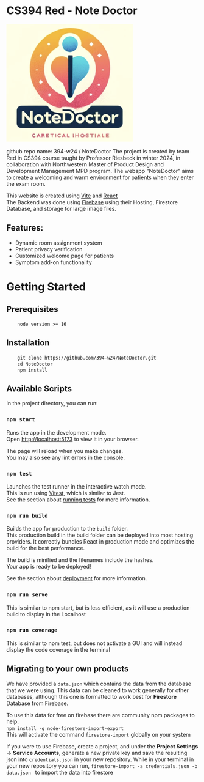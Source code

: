 # CS394 Red - Note Doctor

![PROJECT_LOGO](note_doctor_logo.png)

github repo name: 394-w24 / NoteDoctor
The project is created by team Red in CS394 course taught by Professor Riesbeck in winter 2024, in collaboration with Northwestern Master of Product Design and Development Management MPD program. The webapp "NoteDoctor" aims to create a welcoming and warm environment for patients when they enter the exam room.

This website is created using [Vite](https://vitejs.dev/) and [React](https://react.dev/)\
The Backend was done using [Firebase](https://firebase.google.com/) using their Hosting, Firestore Database, and storage for large image files.

## Features:

- Dynamic room assignment system
- Patient privacy verification
- Customized welcome page for patients
- Symptom add-on functionality

# Getting Started

## Prerequisites

```
    node version >= 16
```

## Installation

```shell
    git clone https://github.com/394-w24/NoteDoctor.git
    cd NoteDoctor
    npm install
```

## Available Scripts

In the project directory, you can run:

### `npm start`

Runs the app in the development mode.\
Open [http://localhost:5173](http://localhost:5173) to view it in your browser.

The page will reload when you make changes.\
You may also see any lint errors in the console.

### `npm test`

Launches the test runner in the interactive watch mode.\
This is run using [Vitest](https://vitest.dev/), which is similar to Jest.\
See the section about [running tests](https://vitest.dev/guide/) for more information.

### `npm run build`

Builds the app for production to the `build` folder.\
This production build in the build folder can be deployed into most hosting providers.
It correctly bundles React in production mode and optimizes the build for the best performance.

The build is minified and the filenames include the hashes.\
Your app is ready to be deployed!

See the section about [deployment](https://vitejs.dev/guide/static-deploy) for more information.

### `npm run serve`

This is similar to npm start, but is less efficient, as it will use a production build to display in the Localhost

### `npm run coverage`

This is similar to npm test, but does not activate a GUI and will instead display the code coverage in the terminal

## Migrating to your own products

We have provided a `data.json` which contains the data from the database that we were using. This data can be cleaned to work generally for other databases, although this one is formatted to work best for **Firestore** Database from Firebase.

To use this data for free on firebase there are community npm packages to help.\
`npm install -g node-firestore-import-export`\
This will activate the command `firestore-import` globally on your system

If you were to use Firebase, create a project, and under the **Project Settings** -> **Service Accounts**, generate a new private key and save the resulting json into `credentials.json` in your new repository. While in your terminal in your new repository you can run, `firestore-import -a credentials.json -b data.json ` to import the data into firestore
